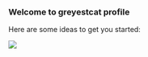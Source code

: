### Welcome to greyestcat profile

Here are some ideas to get you started:

![](https://komarev.com/ghpvc/?username=grayestcat&style=for-the-badge)
